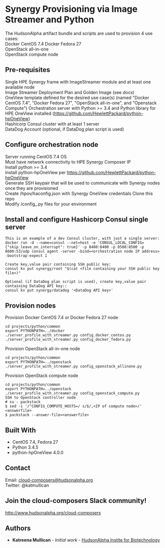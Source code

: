 # Synergy Provisioning via Image Streamer and Python  
  
The HudsonAlpha artifact bundle and scripts are used to provision 4 use cases:  
Docker CentOS 7.4 
Docker Fedora 27   
OpenStack all-in-one  
OpenStack compute node  
  
## Pre-requisites
  
Single HPE Synergy frame with ImageStreamer module and at least one available node  
Image Streamer Deployment Plan and Golden Image (see docs)  
OneView template defined for the desired use case(s) (named "Docker CentOS 7.4", "Docker Fedora 27", "OpenStack all-in-one", and "Openstack Compute")
Orchestration server with Python >= 3.4 and Python library for HPE OneView installed (https://github.com/HewlettPackard/python-hpOneView)  
Hashicorp Consul cluster with at least 1 server     
DataDog Account (optional, if DataDog plan script is used)  
  
## Configure orchestration node  
  
Server running CentOS 7.4 OS  
Must have network connectivity to HPE Synergy Composer IP  
Install python >= 3.4  
Install python-hpOneView per https://github.com/HewlettPackard/python-hpOneView  
Generate SSH keypair that will be used to communicate with Synergy nodes once they are provisioned  
Create /hpov/haconfig.json with Synergy OneView credentials
Clone this repo  
Modify <project>/config_.py files for your environment  
  
## Install and configure Hashicorp Consul single server  
  
```
This is an example of a dev Consul cluster, with just a single server:
docker run -d --name=consul --net=host -e 'CONSUL_LOCAL_CONFIG={"skip_leave_on_interrupt": true}' -p 8400:8400 -p 8500:8500 -p 8600:53/udp consul agent -server -bind=<orchestration node IP address> -bootstrap-expect 1

Create key,value pair containing SSH public key:
consul kv put synergy/root "$(cat <file containing your SSH public key file>)"  
  
Optional (if DataDog plan script is used), create key,value pair containing DataDog API key::
consul kv put synergy/datadog '<DataDog API key>'  
```

## Provision nodes  

Provision Docker CentOS 7.4 or Docker Fedora 27 node  
```
cd projects/python/common
export PYTHONPATH=../docker
./server_profile_with_streamer.py config_docker_centos.py
./server_profile_with_streamer.py config_docker_fedora.py
```

Provision OpenStack all-in-one node
```
cd projects/python/common
export PYTHONPATH=../openstack
./server_profile_with_streamer.py config_openstack_allinone.py
```

Provision OpenStack compute node
```
cd projects/python/common
export PYTHONPATH=../openstack
./server_profile_with_streamer.py config_openstack_compute.py
SSH to OpenStack controller node
# su - packstack
$ sed -i '/^CONFIG_COMPUTE_HOSTS=/ s/$/,<IP of compute node>/' <answerfile>
$ packstack --answer-file=<answerfile>
```
  
## Built With
* CentOS 7.4, Fedora 27
* Python 3.4.5  
* python-hpOneView 4.0.0
  
## Contact  
Email: cloud-composers@hudsonalpha.org  
Twitter: @katmullican
  
## Join the cloud-composers Slack community!  
http://www.hudsonalpha.org/cloud-composers  
  

## Authors

* **Katreena Mullican** - *Initial work* - [HudsonAlpha Instite for Biotechnology](http://www.hudsonalpha.org)
